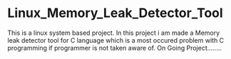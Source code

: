 # Linux_Memory_Leak_Detector_Tool

This is  a linux system based project. In this project i am made a Memory leak detector tool for C language which is a most occured problem with C programming if
programmer is not taken aware of. 
On Going Project........
